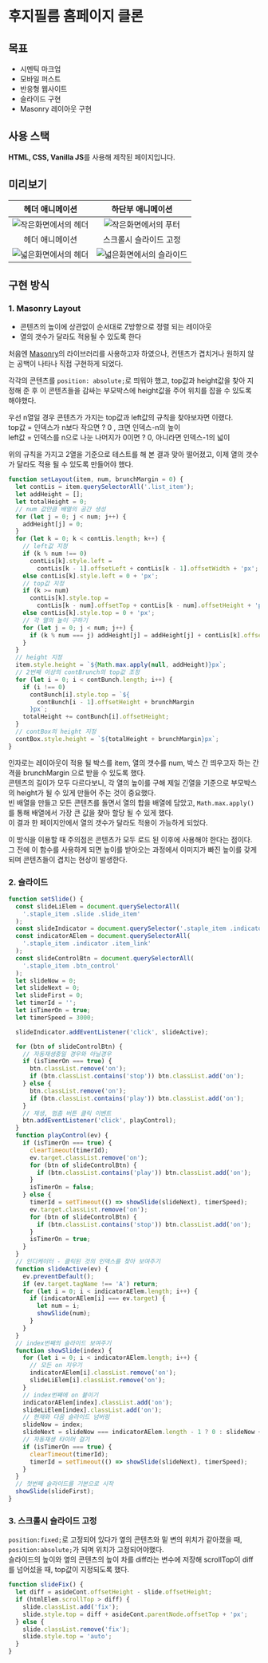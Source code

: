 # 후지필름 홈페이지 클론

## 목표

- 시멘틱 마크업
- 모바일 퍼스트
- 반응형 웹사이트
- 슬라이드 구현
- Masonry 레이아웃 구현

## 사용 스택

**HTML, CSS, Vanilla JS**를 사용해 제작된 페이지입니다.

## 미리보기

|                   헤더 애니메이션                    |                  하단부 애니메이션                   |
| :--------------------------------------------------: | :--------------------------------------------------: |
| ![작은화면에서의 헤더](./readmeimg/mobileHeader.gif) | ![작은화면에서의 푸터](./readmeimg/mobileFooter.gif) |
|                   헤더 애니메이션                    |                스크롤시 슬라이드 고정                |
|  ![넓은화면에서의 헤더](./readmeimg/WideHeader.gif)  | ![넓은화면에서의 슬라이드](./readmeimg/slideFix.gif) |

## 구현 방식

### **1. Masonry Layout**

- 콘텐츠의 높이에 상관없이 순서대로 Z방향으로 정렬 되는 레이아웃
- 열의 갯수가 달라도 적용될 수 있도록 한다

처음엔 [Masonry](https://masonry.desandro.com/)의 라이브러리를 사용하고자 하였으나, 컨텐츠가 겹치거나 원하지 않는 공백이 나타나 직접 구현하게 되었다.

각각의 콘텐츠를 `position: absolute;`로 띄워야 했고, top값과 height값을 찾아 지정해 준 후 이 콘텐츠들을 감싸는 부모박스에 height값을 주어 위치를 잡을 수 있도록 해야했다.<br>

우선 n열일 경우 콘텐츠가 가지는 top값과 left값의 규칙을 찾아보자면 이랬다.<br>
top값 = 인덱스가 n보다 작으면 ? 0 , 크면 인덱스-n의 높이<br>
left값 = 인덱스를 n으로 나눈 나머지가 0이면 ? 0, 아니라면 인덱스-1의 넓이<br>

위의 규칙을 가지고 2열을 기준으로 테스트를 해 본 결과 맞아 떨어졌고, 이제 열의 갯수가 달라도 적용 될 수 있도록 만들어야 했다.

```js
function setLayout(item, num, brunchMargin = 0) {
  let contLis = item.querySelectorAll('.list_item');
  let addHeight = [];
  let totalHeight = 0;
  // num 값만큼 배열의 공간 생성
  for (let j = 0; j < num; j++) {
    addHeight[j] = 0;
  }
  for (let k = 0; k < contLis.length; k++) {
    // left값 지정
    if (k % num !== 0)
      contLis[k].style.left =
        contLis[k - 1].offsetLeft + contLis[k - 1].offsetWidth + 'px';
    else contLis[k].style.left = 0 + 'px';
    // top값 지정
    if (k >= num)
      contLis[k].style.top =
        contLis[k - num].offsetTop + contLis[k - num].offsetHeight + 'px';
    else contLis[k].style.top = 0 + 'px';
    // 각 열의 높이 구하기
    for (let j = 0; j < num; j++) {
      if (k % num === j) addHeight[j] = addHeight[j] + contLis[k].offsetHeight;
    }
  }
  // height 지정
  item.style.height = `${Math.max.apply(null, addHeight)}px`;
  // 2번째 이상의 contBrunch의 top값 조정
  for (let i = 0; i < contBunch.length; i++) {
    if (i !== 0)
      contBunch[i].style.top = `${
        contBunch[i - 1].offsetHeight + brunchMargin
      }px`;
    totalHeight += contBunch[i].offsetHeight;
  }
  // contBox의 height 지정
  contBox.style.height = `${totalHeight + brunchMargin}px`;
}
```

인자로는 레이아웃이 적용 될 박스를 item, 열의 갯수를 num, 박스 간 띄우고자 하는 간격을 brunchMargin 으로 받을 수 있도록 했다.<br>
콘텐츠의 길이가 모두 다르다보니, 각 열의 높이를 구해 제일 긴열을 기준으로 부모박스의 height가 될 수 있게 만들어 주는 것이 중요했다.<br>
빈 배열을 만들고 모든 콘텐츠를 돌면서 열의 합을 배열에 담았고, `Math.max.apply()`를 통해 배열에서 가장 큰 값을 찾아 할당 될 수 있게 했다.<br>
이 결과 한 페이지안에서 열의 갯수가 달라도 적용이 가능하게 되었다.<br>

이 방식을 이용할 때 주의점은 콘텐츠가 모두 로드 된 이후에 사용해야 한다는 점이다. 그 전에 이 함수를 사용하게 되면 높이를 받아오는 과정에서 이미지가 빠진 높이를 갖게 되며 콘텐츠들이 겹치는 현상이 발생한다.

### **2. 슬라이드**

```js
function setSlide() {
  const slideLiElem = document.querySelectorAll(
    '.staple_item .slide .slide_item'
  );
  const slideIndicator = document.querySelector('.staple_item .indicator');
  const indicatorAElem = document.querySelectorAll(
    '.staple_item .indicator .item_link'
  );
  const slideControlBtn = document.querySelectorAll(
    '.staple_item .btn_control'
  );
  let slideNow = 0;
  let slideNext = 0;
  let slideFirst = 0;
  let timerId = '';
  let isTimerOn = true;
  let timerSpeed = 3000;

  slideIndicator.addEventListener('click', slideActive);

  for (btn of slideControlBtn) {
    // 자동재생중일 경우와 아닐경우
    if (isTimerOn === true) {
      btn.classList.remove('on');
      if (btn.classList.contains('stop')) btn.classList.add('on');
    } else {
      btn.classList.remove('on');
      if (btn.classList.contains('play')) btn.classList.add('on');
    }
    // 재생, 멈춤 버튼 클릭 이벤트
    btn.addEventListener('click', playControl);
  }
  function playControl(ev) {
    if (isTimerOn === true) {
      clearTimeout(timerId);
      ev.target.classList.remove('on');
      for (btn of slideControlBtn) {
        if (btn.classList.contains('play')) btn.classList.add('on');
      }
      isTimerOn = false;
    } else {
      timerId = setTimeout(() => showSlide(slideNext), timerSpeed);
      ev.target.classList.remove('on');
      for (btn of slideControlBtn) {
        if (btn.classList.contains('stop')) btn.classList.add('on');
      }
      isTimerOn = true;
    }
  }
  // 인디케이터 - 클릭된 것의 인덱스를 찾아 보여주기
  function slideActive(ev) {
    ev.preventDefault();
    if (ev.target.tagName !== 'A') return;
    for (let i = 0; i < indicatorAElem.length; i++) {
      if (indicatorAElem[i] === ev.target) {
        let num = i;
        showSlide(num);
      }
    }
  }
  // index번째의 슬라이드 보여주기
  function showSlide(index) {
    for (let i = 0; i < indicatorAElem.length; i++) {
      // 모든 on 지우기
      indicatorAElem[i].classList.remove('on');
      slideLiElem[i].classList.remove('on');
    }
    // index번째에 on 붙이기
    indicatorAElem[index].classList.add('on');
    slideLiElem[index].classList.add('on');
    // 현재와 다음 슬라이드 넘버링
    slideNow = index;
    slideNext = slideNow === indicatorAElem.length - 1 ? 0 : slideNow + 1;
    // 자동재생 타이머 걸기
    if (isTimerOn === true) {
      clearTimeout(timerId);
      timerId = setTimeout(() => showSlide(slideNext), timerSpeed);
    }
  }
  // 첫번째 슬라이드를 기본으로 시작
  showSlide(slideFirst);
}
```

### **3. 스크롤시 슬라이드 고정**

`position:fixed;`로 고정되어 있다가 옆의 콘텐츠와 밑 변의 위치가 같아졌을 때, `position:absolute;`가 되며 위치가 고정되어야했다.<br>
슬라이드의 높이와 옆의 콘텐츠의 높이 차를 diff라는 변수에 저장해 scrollTop이 diff를 넘어섰을 때, top값이 지정되도록 했다.

```js
function slideFix() {
  let diff = asideCont.offsetHeight - slide.offsetHeight;
  if (htmlElem.scrollTop > diff) {
    slide.classList.add('fix');
    slide.style.top = diff + asideCont.parentNode.offsetTop + 'px';
  } else {
    slide.classList.remove('fix');
    slide.style.top = 'auto';
  }
}
```
